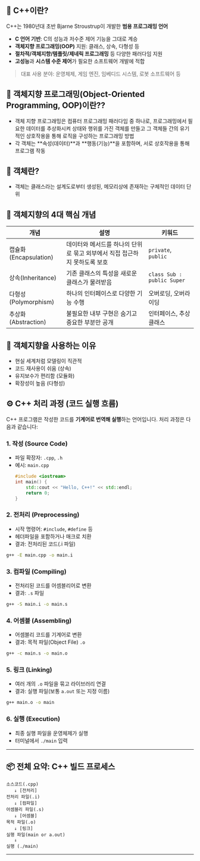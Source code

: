 
## 📌 C++이란?

C++는 1980년대 초반 Bjarne Stroustrup이 개발한 **범용 프로그래밍 언어**

- **C 언어 기반**: C의 성능과 저수준 제어 기능을 그대로 계승
- **객체지향 프로그래밍(OOP)** 지원: 클래스, 상속, 다형성 등
- **절차적/객체지향/템플릿/제네릭 프로그래밍** 등 다양한 패러다임 지원
- **고성능**과 **시스템 수준 제어**가 필요한 소프트웨어 개발에 적합

> 대표 사용 분야: 운영체제, 게임 엔진, 임베디드 시스템, 로봇 소프트웨어 등


## 📌 객체지향 프로그래밍(Object-Oriented Programming, OOP)이란??

- 객체 지향 프로그래밍은 컴퓨터 프로그래밍 패러다임 중 하나로, 
프로그래밍에서 필요한 데이터를 추상화시켜 상태와 행위를 가진 객체를 만들고 그 객체들 간의 유기적인 상호작용을 통해 로직을 구성하는 프로그래밍 방법
- 각 객체는 **속성(데이터)**과 **행동(기능)**을 포함하며, 서로 상호작용을 통해 프로그램 작동

## 📌 객체란? 
- 객체는 클래스라는 설계도로부터 생성된, 메모리상에 존재하는 구체적인 데이터 단위

## 🧩 객체지향의 4대 핵심 개념

| 개념 | 설명 | 키워드 |
|------|------|--------|
| 캡슐화(Encapsulation) | 데이터와 메서드를 하나의 단위로 묶고 외부에서 직접 접근하지 못하도록 보호 | `private`, `public` |
| 상속(Inheritance) | 기존 클래스의 특성을 새로운 클래스가 물려받음 | `class Sub : public Super` |
| 다형성(Polymorphism) | 하나의 인터페이스로 다양한 기능 수행 | 오버로딩, 오버라이딩 |
| 추상화(Abstraction) | 불필요한 내부 구현은 숨기고 중요한 부분만 공개 | 인터페이스, 추상 클래스 |

## 🧩 객체지향을 사용하는 이유

- 현실 세계처럼 모델링이 직관적
- 코드 재사용이 쉬움 (상속)
- 유지보수가 편리함 (모듈화)
- 확장성이 높음 (다형성)


## ⚙️ C++ 처리 과정 (코드 실행 흐름)

C++ 프로그램은 작성한 코드를 **기계어로 번역해 실행**하는 언어입니다. 처리 과정은 다음과 같습니다:

### 1. 작성 (Source Code)
- 파일 확장자: `.cpp`, `.h`
- 예시: `main.cpp`  
  ```cpp
  #include <iostream>
  int main() {
      std::cout << "Hello, C++!" << std::endl;
      return 0;
  }
  ```

### 2. 전처리 (Preprocessing)
- 시작 명령어: `#include`, `#define` 등
- 헤더파일을 포함하거나 매크로 치환
- 결과: 전처리된 코드(.i 파일)

```bash
g++ -E main.cpp -o main.i
```

### 3. 컴파일 (Compiling)
- 전처리된 코드를 어셈블리어로 변환
- 결과: `.s` 파일

```bash
g++ -S main.i -o main.s
```

### 4. 어셈블 (Assembling)
- 어셈블리 코드를 기계어로 변환
- 결과: 목적 파일(Object File) `.o`

```bash
g++ -c main.s -o main.o
```

### 5. 링크 (Linking)
- 여러 개의 `.o` 파일을 묶고 라이브러리 연결
- 결과: 실행 파일(보통 `a.out` 또는 지정 이름)

```bash
g++ main.o -o main
```

### 6. 실행 (Execution)
- 최종 실행 파일을 운영체제가 실행
- 터미널에서 `./main` 입력

---

## 📦 전체 요약: C++ 빌드 프로세스

```text
소스코드(.cpp)
   ↓ [전처리]
전처리 파일(.i)
   ↓ [컴파일]
어셈블리 파일(.s)
   ↓ [어셈블]
목적 파일(.o)
   ↓ [링크]
실행 파일(main or a.out)
   ↓
실행 (./main)
```

---
